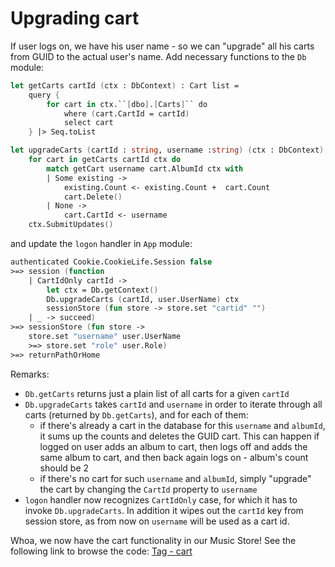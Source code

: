 # Upgrading cart

If user logs on, we have his user name - so we can "upgrade" all his carts from GUID to the actual user's name.
Add necessary functions to the `Db` module:

```fsharp
let getCarts cartId (ctx : DbContext) : Cart list =
    query {
        for cart in ctx.``[dbo].[Carts]`` do
            where (cart.CartId = cartId)
            select cart
    } |> Seq.toList
```

```fsharp
let upgradeCarts (cartId : string, username :string) (ctx : DbContext) =
    for cart in getCarts cartId ctx do
        match getCart username cart.AlbumId ctx with
        | Some existing ->
            existing.Count <- existing.Count +  cart.Count
            cart.Delete()
        | None ->
            cart.CartId <- username
    ctx.SubmitUpdates()
```

and update the `logon` handler in `App` module:

```fsharp
authenticated Cookie.CookieLife.Session false 
>=> session (function
    | CartIdOnly cartId ->
        let ctx = Db.getContext()
        Db.upgradeCarts (cartId, user.UserName) ctx
        sessionStore (fun store -> store.set "cartid" "")
    | _ -> succeed)
>=> sessionStore (fun store ->
    store.set "username" user.UserName
    >=> store.set "role" user.Role)
>=> returnPathOrHome
```

Remarks:

- `Db.getCarts` returns just a plain list of all carts for a given `cartId`
- `Db.upgradeCarts` takes `cartId` and `username` in order to iterate through all carts (returned by `Db.getCarts`), and for each of them:
    - if there's already a cart in the database for this `username` and `albumId`, it sums up the counts and deletes the GUID cart. This can happen if logged on user adds an album to cart, then logs off and adds the same album to cart, and then back again logs on - album's count should be 2
    - if there's no cart for such `username` and `albumId`, simply "upgrade" the cart by changing the `CartId` property to `username`
- `logon` handler now recognizes `CartIdOnly` case, for which it has to invoke `Db.upgradeCarts`. In addition it wipes out the `cartId` key from session store, as from now on `username` will be used as a cart id.

Whoa, we now have the cart functionality in our Music Store! 
See the following link to browse the code: [Tag - cart](https://github.com/theimowski/SuaveMusicStore/tree/cart)

